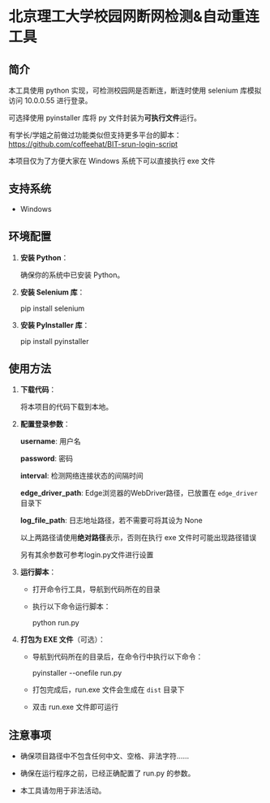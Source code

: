 # 北京理工大学校园网断网检测&自动重连工具

## 简介
本工具使用 python 实现，可检测校园网是否断连，断连时使用 selenium 库模拟访问 10.0.0.55 进行登录。  

可选择使用 pyinstaller 库将 py 文件封装为**可执行文件**运行。  

有学长/学姐之前做过功能类似但支持更多平台的脚本：https://github.com/coffeehat/BIT-srun-login-script  

本项目仅为了方便大家在 Windows 系统下可以直接执行 exe 文件  

## 支持系统
- Windows

## 环境配置
1. **安装 Python**：
   
   确保你的系统中已安装 Python。
    
2. **安装 Selenium 库**：
   
   pip install selenium
   
3. **安装 PyInstaller 库**：
   
   pip install pyinstaller
   

## 使用方法
1. **下载代码**：  
   
   将本项目的代码下载到本地。
   
2. **配置登录参数**：  
   
   **username**: 用户名
   
   **password**: 密码
   
   **interval**: 检测网络连接状态的间隔时间
   
   **edge_driver_path**: Edge浏览器的WebDriver路径，已放置在 `edge_driver` 目录下
   
   **log_file_path**: 日志地址路径，若不需要可将其设为 None

   以上两路径请使用**绝对路径**表示，否则在执行 exe 文件时可能出现路径错误
   
   另有其余参数可参考login.py文件进行设置
   
4. **运行脚本**：
   
   - 打开命令行工具，导航到代码所在的目录
     
   - 执行以下命令运行脚本：
     
     python run.py
     
5. **打包为 EXE 文件**（可选）：  
   
   - 导航到代码所在的目录后，在命令行中执行以下命令：
      
     pyinstaller --onefile run.py
     
   - 打包完成后，run.exe 文件会生成在 `dist` 目录下
      
   - 双击 run.exe 文件即可运行  

## 注意事项  

- 确保项目路径中不包含任何中文、空格、非法字符……
  
- 确保在运行程序之前，已经正确配置了 run.py 的参数。
  
- 本工具请勿用于非法活动。
